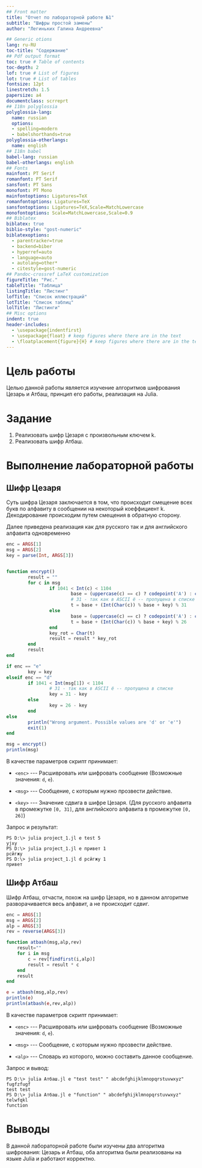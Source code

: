```yaml
---
## Front matter
title: "Отчет по лабораторной работе №1"
subtitle: "Шифры простой замены"
author: "Легиньких Галина Андреевна"

## Generic otions
lang: ru-RU
toc-title: "Содержание"
## Pdf output format
toc: true # Table of contents
toc-depth: 2
lof: true # List of figures
lot: true # List of tables
fontsize: 12pt
linestretch: 1.5
papersize: a4
documentclass: scrreprt
## I18n polyglossia
polyglossia-lang:
  name: russian
  options:
  - spelling=modern
  - babelshorthands=true
polyglossia-otherlangs:
  name: english
## I18n babel
babel-lang: russian
babel-otherlangs: english
## Fonts
mainfont: PT Serif
romanfont: PT Serif
sansfont: PT Sans
monofont: PT Mono
mainfontoptions: Ligatures=TeX
romanfontoptions: Ligatures=TeX
sansfontoptions: Ligatures=TeX,Scale=MatchLowercase
monofontoptions: Scale=MatchLowercase,Scale=0.9
## Biblatex
biblatex: true
biblio-style: "gost-numeric"
biblatexoptions:
  - parentracker=true
  - backend=biber
  - hyperref=auto
  - language=auto
  - autolang=other*
  - citestyle=gost-numeric
## Pandoc-crossref LaTeX customization
figureTitle: "Рис."
tableTitle: "Таблица"
listingTitle: "Листинг"
lofTitle: "Список иллюстраций"
lotTitle: "Список таблиц"
lolTitle: "Листинги"
## Misc options
indent: true
header-includes:
  - \usepackage{indentfirst}
  - \usepackage{float} # keep figures where there are in the text
  - \floatplacement{figure}{H} # keep figures where there are in the text
---
```


# Цель работы

Целью данной работы является изучение алгоритмов шифрования Цезарь и Атбаш, принцип его работы, реализация на Julia.

# Задание

1. Реализовать шифр Цезаря с произвольным ключем k.
2. Реализовать шифр Атбаш.

# Выполнение лабораторной работы

## Шифр Цезаря

Суть шифра Цезаря заключается в том, что происходит смещение всех букв по
алфавиту в сообщении на некоторый коеффициент k. Декодирование происходим путем смещения в обратную сторону.

Далее приведена реализация как для русского так и для английского алфавита одновременно

```julia
enc = ARGS[1]
msg = ARGS[2]
key = parse(Int, ARGS[3])


function encrypt()
        result = ""
        for c in msg
                if 1041 < Int(c) < 1104
                        base = (uppercase(c) == c) ? codepoint('А') : codepoint('а')
                        # 31 - так как в ASCII ё -- пропущена в списке
                        t = base + (Int(Char(c)) % base + key) % 31
                else
                        base = (uppercase(c) == c) ? codepoint('A') : codepoint('a')
                        t = base + (Int(Char(c)) % base + key) % 26
                end
                key_rot = Char(t)
                result = result * key_rot
        end
        result
end

if enc == "e"
        key = key
elseif enc == "d"
        if 1041 < Int(msg[1]) < 1104
                # 31 - так как в ASCII ё -- пропущена в списке
                key = 31 - key
        else
                key = 26 - key
        end
else
        println("Wrong argument. Possible values are 'd' or 'e'")
        exit(1)
end

msg = encrypt()
println(msg)
```
В качестве параметров скрипт принимает:
 
 - `<enc>` --- Расшивровать или шифровать сообщение (Возможные
значения: `d`, `e`).

 - `<msg>` --- Сообщение, с которым нужно прозвести действие.
 
 - `<key>` --- Значение сдвига в шифре Цезаря. (Для русского алфавита
в промежутке `[0, 31]`, для английского алфавита в промежутке `[0, 26]`)

Запрос и результат:

```
PS D:\> julia project_1.jl e test 5
yjxy
PS D:\> julia project_1.jl e привет 1
рсйгжу
PS D:\> julia project_1.jl d рсйгжу 1
привет
```

## Шифр Атбаш

Шифр Атбаш, отчасти, похож на шифр Цезаря, но в данном алгоритме
разворачивается весь алфавит, а не происходит сдвиг.

```julia
enc = ARGS[1]
msg = ARGS[2]
alp = ARGS[3]
rev = reverse(ARGS[3])

function atbash(msg,alp,rev)
    result=""
    for i in msg
        c = rev[findfirst(i,alp)]
        result = result * c
    end
    result
end

e = atbash(msg,alp,rev)
println(e)
println(atbash(e,rev,alp))
```

В качестве параметров скрипт принимает:

 - `<enc>` --- Расшивровать или шифровать сообщение (Возможные
 значения: `d`, `e`).

 - `<msg>` --- Сообщение, с которым нужно прозвести действие.

 - `<alp>` --- Словарь из которого, можно составить данное
 сообщение.

Запрос и вывод:

```
PS D:\> julia Атбаш.jl e "test test" " abcdefghijklmnopqrstuvwxyz"
fugfzfugf
test test
PS D:\> julia Атбаш.jl e "function" " abcdefghijklmnopqrstuvwxyz"
telwfqkl
function
```

# Выводы

В данной лабораторной работе были изучены два алгоритма шифрования: Цезарь и Атбаш, оба алгоритма были реализованы на языке Julia и работают корректно.
